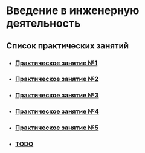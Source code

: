 # Введение в инженерную деятельность

## Список практических занятий

* ### [Практическое занятие №1](./Practice_1/)
* ### [Практическое занятие №2](./Practice_2/)
* ### [Практическое занятие №3](./Practice_3/)
* ### [Практическое занятие №4](./Practice_4/)
* ### [Практическое занятие №5](./Practice_5/)
* ### [TODO]()
